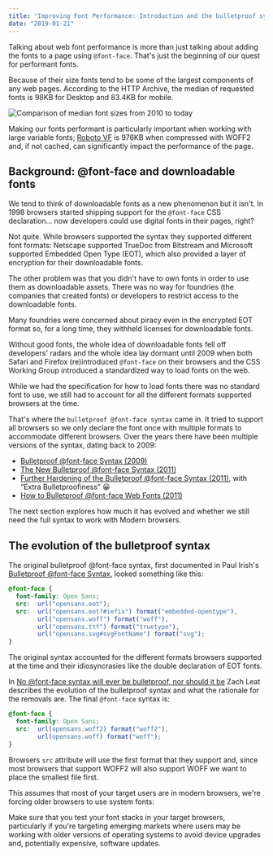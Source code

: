 ```yaml
---
title: "Improving Font Performance: Introduction and the bulletproof syntax"
date: "2019-01-21"
---
```


Talking about web font performance is more than just talking about adding the fonts to a page using `@font-face`. That's just the beginning of our quest for performant fonts.

Because of their size fonts tend to be some of the largest components of any web pages. According to the HTTP Archive, the median of requested fonts is 98KB for Desktop and 83.4KB for mobile.

![Comparison of median font sizes from 2010 to today](https://res.cloudinary.com/dfh6ihzvj/image/upload/c_scale,w_500/f_auto,q_auto/font-bytes)

Making our fonts performant is particularly important when working with large variable fonts; [Roboto VF](https://github.com/TypeNetwork/Roboto) is 976KB when compressed with WOFF2 and, if not cached, can significantly impact the performance of the page.

## Background: @font-face and downloadable fonts

We tend to think of downloadable fonts as a new phenomenon but it isn't. In 1998 browsers started shipping support for the `@font-face` CSS declaration… now developers could use digital fonts in their pages, right?

Not quite. While browsers supported the syntax they supported different font formats: Netscape supported TrueDoc from Bitstream and Microsoft supported Embedded Open Type (EOT), which also provided a layer of encryption for their downloadable fonts.

The other problem was that you didn't have to own fonts in order to use them as downloadable assets. There was no way for foundries (the companies that created fonts) or developers to restrict access to the downloadable fonts.

Many foundries were concerned about piracy even in the encrypted EOT format so, for a long time, they withheld licenses for downloadable fonts.

Without good fonts, the whole idea of downloadable fonts fell off developers' radars and the whole idea lay dormant until 2009 when both Safari and Firefox (re)introduced `@font-face` on their browsers and the CSS Working Group introduced a standardized way to load fonts on the web.

While we had the specification for how to load fonts there was no standard font to use, we still had to account for all the different formats supported browsers at the time.

That's where the `bulletproof @font-face syntax` came in. It tried to support all browsers so we only declare the font once with multiple formats to accommodate different browsers. Over the years there have been multiple versions of the syntax, dating back to 2009:

* [Bulletproof @font-face Syntax (2009)](https://www.paulirish.com/2009/bulletproof-font-face-implementation-syntax/)
* [The New Bulletproof @font-face Syntax (2011)](http://blog.fontspring.com/2011/02/the-new-bulletproof-font-face-syntax/)
* [Further Hardening of the Bulletproof @font-face Syntax (2011)](http://blog.fontspring.com/2011/02/further-hardening-of-the-bulletproof-syntax/), with “Extra Bulletproofiness” 😀
* [How to Bulletproof @font-face Web Fonts (2011)](http://sixrevisions.com/css/font-face-web-fonts-issues)

The next section explores how much it has evolved and whether we still need the full syntax to work with Modern browsers.

## The evolution of the bulletproof syntax

The original bulletproof @font-face syntax, first documented in Paul Irish's [Bulletproof @font-face Syntax](https://www.paulirish.com/2009/bulletproof-font-face-implementation-syntax/), looked something like this:

```css
@font-face {
  font-family: Open Sans;
  src:  url("opensans.eot");
  src:  url("opensans.eot?#iefix") format("embedded-opentype"),
        url("opensans.woff") format("woff"),
        url("opensans.ttf") format("truetype"),
        url("opensans.svg#svgFontName") format("svg");
}
```

The original syntax accounted for the different formats browsers supported at the time and their idiosyncrasies like the double declaration of EOT fonts.

In [No @font-face syntax will ever be bulletproof, nor should it be](https://www.zachleat.com/web/retire-bulletproof-syntax/) Zach Leat describes the evolution of the bulletproof syntax and what the rationale for the removals are. The final `@font-face` syntax is:

```css
@font-face {
  font-family: Open Sans;
  src:  url(opensans.woff2) format("woff2"),
        url(opensans.woff) format("woff");
}
```

Browsers `src` attribute will use the first format that they support and, since most browsers that support WOFF2 will also support WOFF we want to place the smallest file first.

This assumes that most of your target users are in modern browsers, we're forcing older browsers to use system fonts:

Make sure that you test your font stacks in your target browsers, particularly if you're targeting emerging markets where users may be working with older versions of operating systems to avoid device upgrades and, potentially expensive, software updates.
